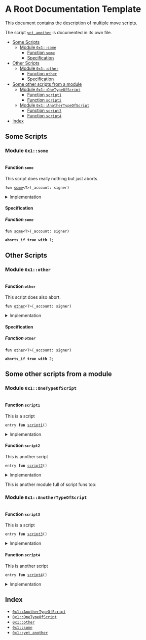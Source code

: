 

<a name="@A_Root_Documentation_Template_0"></a>

# A Root Documentation Template


This document contains the description of multiple move scripts.

The script <code><a href="root_template_script3.md#0x1_yet_another">yet_another</a></code> is documented in its own file.

-  [Some Scripts](#@Some_Scripts_1)
    -  [Module `0x1::some`](#0x1_some)
        -  [Function `some`](#0x1_some_some)
        -  [Specification](#@Specification_2)
-  [Other Scripts](#@Other_Scripts_3)
    -  [Module `0x1::other`](#0x1_other)
        -  [Function `other`](#0x1_other_other)
        -  [Specification](#@Specification_4)
-  [Some other scripts from a module](#@Some_other_scripts_from_a_module_5)
    -  [Module `0x1::OneTypeOfScript`](#0x1_OneTypeOfScript)
        -  [Function `script1`](#0x1_OneTypeOfScript_script1)
        -  [Function `script2`](#0x1_OneTypeOfScript_script2)
    -  [Module `0x1::AnotherTypeOfScript`](#0x1_AnotherTypeOfScript)
        -  [Function `script3`](#0x1_AnotherTypeOfScript_script3)
        -  [Function `script4`](#0x1_AnotherTypeOfScript_script4)
-  [Index](#@Index_6)



<a name="@Some_Scripts_1"></a>

## Some Scripts



<a name="0x1_some"></a>

### Module `0x1::some`



<pre><code></code></pre>



<a name="0x1_some_some"></a>

#### Function `some`

This script does really nothing but just aborts.


<pre><code><b>fun</b> <a href="root.md#0x1_some">some</a>&lt;T&gt;(_account: signer)
</code></pre>



<details>
<summary>Implementation</summary>


<pre><code><b>fun</b> <a href="root.md#0x1_some">some</a>&lt;T&gt;(_account: signer) {
    <b>abort</b> 1
}
</code></pre>



</details>

<a name="@Specification_2"></a>

#### Specification


<a name="@Specification_2_some"></a>

##### Function `some`


<pre><code><b>fun</b> <a href="root.md#0x1_some">some</a>&lt;T&gt;(_account: signer)
</code></pre>




<pre><code><b>aborts_if</b> <b>true</b> <b>with</b> 1;
</code></pre>





<a name="@Other_Scripts_3"></a>

## Other Scripts



<a name="0x1_other"></a>

### Module `0x1::other`



<pre><code></code></pre>



<a name="0x1_other_other"></a>

#### Function `other`

This script does also abort.


<pre><code><b>fun</b> <a href="root.md#0x1_other">other</a>&lt;T&gt;(_account: signer)
</code></pre>



<details>
<summary>Implementation</summary>


<pre><code><b>fun</b> <a href="root.md#0x1_other">other</a>&lt;T&gt;(_account: signer) {
    <b>abort</b> 2
}
</code></pre>



</details>

<a name="@Specification_4"></a>

#### Specification


<a name="@Specification_4_other"></a>

##### Function `other`


<pre><code><b>fun</b> <a href="root.md#0x1_other">other</a>&lt;T&gt;(_account: signer)
</code></pre>




<pre><code><b>aborts_if</b> <b>true</b> <b>with</b> 2;
</code></pre>





<a name="@Some_other_scripts_from_a_module_5"></a>

## Some other scripts from a module



<a name="0x1_OneTypeOfScript"></a>

### Module `0x1::OneTypeOfScript`



<pre><code></code></pre>



<a name="0x1_OneTypeOfScript_script1"></a>

#### Function `script1`

This is a script


<pre><code>entry <b>fun</b> <a href="root.md#0x1_OneTypeOfScript_script1">script1</a>()
</code></pre>



<details>
<summary>Implementation</summary>


<pre><code>entry <b>fun</b> <a href="root.md#0x1_OneTypeOfScript_script1">script1</a>() {}
</code></pre>



</details>

<a name="0x1_OneTypeOfScript_script2"></a>

#### Function `script2`

This is another script


<pre><code>entry <b>fun</b> <a href="root.md#0x1_OneTypeOfScript_script2">script2</a>()
</code></pre>



<details>
<summary>Implementation</summary>


<pre><code>entry <b>fun</b> <a href="root.md#0x1_OneTypeOfScript_script2">script2</a>() {}
</code></pre>



</details>


This is another module full of script funs too:


<a name="0x1_AnotherTypeOfScript"></a>

### Module `0x1::AnotherTypeOfScript`



<pre><code></code></pre>



<a name="0x1_AnotherTypeOfScript_script3"></a>

#### Function `script3`

This is a script


<pre><code>entry <b>fun</b> <a href="root.md#0x1_AnotherTypeOfScript_script3">script3</a>()
</code></pre>



<details>
<summary>Implementation</summary>


<pre><code>entry <b>fun</b> <a href="root.md#0x1_AnotherTypeOfScript_script3">script3</a>() {}
</code></pre>



</details>

<a name="0x1_AnotherTypeOfScript_script4"></a>

#### Function `script4`

This is another script


<pre><code>entry <b>fun</b> <a href="root.md#0x1_AnotherTypeOfScript_script4">script4</a>()
</code></pre>



<details>
<summary>Implementation</summary>


<pre><code>entry <b>fun</b> <a href="root.md#0x1_AnotherTypeOfScript_script4">script4</a>() {}
</code></pre>



</details>



<a name="@Index_6"></a>

## Index


-  [`0x1::AnotherTypeOfScript`](root.md#0x1_AnotherTypeOfScript)
-  [`0x1::OneTypeOfScript`](root.md#0x1_OneTypeOfScript)
-  [`0x1::other`](root.md#0x1_other)
-  [`0x1::some`](root.md#0x1_some)
-  [`0x1::yet_another`](root_template_script3.md#0x1_yet_another)
